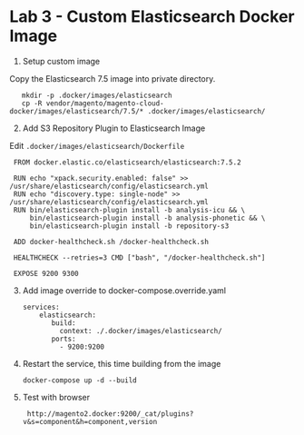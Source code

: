 # Lab 3 - Custom Elasticsearch Docker Image

1) Setup custom image 

Copy the Elasticsearch 7.5 image into private directory.

       mkdir -p .docker/images/elasticsearch
       cp -R vendor/magento/magento-cloud-docker/images/elasticsearch/7.5/* .docker/images/elasticsearch/ 
       
2) Add S3 Repository Plugin to Elasticsearch Image

Edit `.docker/images/elasticsearch/Dockerfile`

     FROM docker.elastic.co/elasticsearch/elasticsearch:7.5.2
     
     RUN echo "xpack.security.enabled: false" >> /usr/share/elasticsearch/config/elasticsearch.yml
     RUN echo "discovery.type: single-node" >> /usr/share/elasticsearch/config/elasticsearch.yml
     RUN bin/elasticsearch-plugin install -b analysis-icu && \
         bin/elasticsearch-plugin install -b analysis-phonetic && \
         bin/elasticsearch-plugin install -b repository-s3
     
     ADD docker-healthcheck.sh /docker-healthcheck.sh
     
     HEALTHCHECK --retries=3 CMD ["bash", "/docker-healthcheck.sh"]
     
     EXPOSE 9200 9300

3) Add image override to docker-compose.override.yaml

       services:
           elasticsearch:
              build:
                context: ./.docker/images/elasticsearch/
              ports:
                - 9200:9200
                
                
4) Restart the service, this time building from the image

       docker-compose up -d --build


5) Test with browser

        http://magento2.docker:9200/_cat/plugins?v&s=component&h=component,version